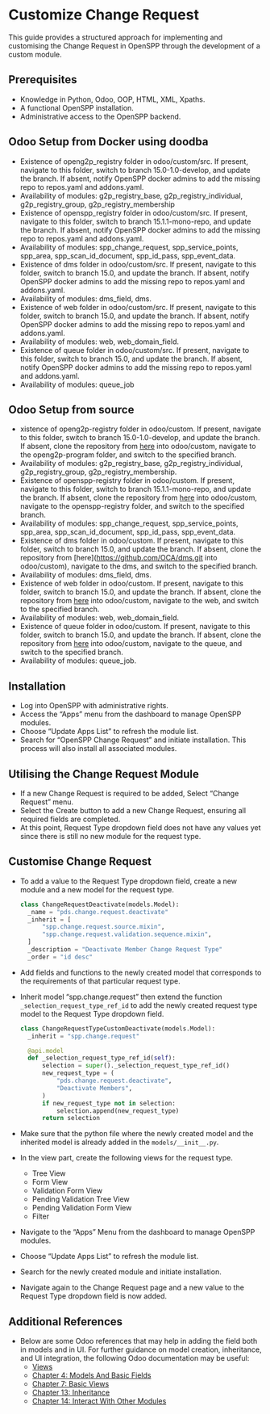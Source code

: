 # Customize Change Request

This guide provides a structured approach for implementing and customising the Change Request in OpenSPP through the development of a custom module.

## Prerequisites

- Knowledge in Python, Odoo, OOP, HTML, XML, Xpaths.
- A functional OpenSPP installation.
- Administrative access to the OpenSPP backend.

## Odoo Setup from Docker using doodba

- Existence of openg2p_registry folder in odoo/custom/src. If present, navigate to this folder, switch to branch 15.0-1.0-develop, and update the branch. If absent, notify OpenSPP docker admins to add the missing repo to repos.yaml and addons.yaml.
- Availability of modules: g2p_registry_base, g2p_registry_individual, g2p_registry_group, g2p_registry_membership
- Existence of openspp_registry folder in odoo/custom/src. If present, navigate to this folder, switch to branch 15.1.1-mono-repo, and update the branch. If absent, notify OpenSPP docker admins to add the missing repo to repos.yaml and addons.yaml.
- Availability of modules: spp_change_request, spp_service_points, spp_area, spp_scan_id_document, spp_id_pass, spp_event_data.
- Existence of dms folder in odoo/custom/src. If present, navigate to this folder, switch to branch 15.0, and update the branch. If absent, notify OpenSPP docker admins to add the missing repo to repos.yaml and addons.yaml.
- Availability of modules: dms_field, dms.
- Existence of web folder in odoo/custom/src. If present, navigate to this folder, switch to branch 15.0, and update the branch. If absent, notify OpenSPP docker admins to add the missing repo to repos.yaml and addons.yaml.
- Availability of modules: web, web_domain_field.
- Existence of queue folder in odoo/custom/src. If present, navigate to this folder, switch to branch 15.0, and update the branch. If absent, notify OpenSPP docker admins to add the missing repo to repos.yaml and addons.yaml.
- Availability of modules: queue_job

## Odoo Setup from source

- xistence of openg2p-registry folder in odoo/custom. If present, navigate to this folder, switch to branch 15.0-1.0-develop, and update the branch. If absent, clone the repository from [here](https://github.com/OpenG2P/openg2p-registry.git) into odoo/custom, navigate to the openg2p-program folder, and switch to the specified branch.
- Availability of modules: g2p_registry_base, g2p_registry_individual, g2p_registry_group, g2p_registry_membership.
- Existence of openspp-registry folder in odoo/custom. If present, navigate to this folder, switch to branch 15.1.1-mono-repo, and update the branch. If absent, clone the repository from [here](https://github.com/OpenSPP/openspp-registry.git) into odoo/custom, navigate to the openspp-registry folder, and switch to the specified branch.
- Availability of modules: spp_change_request, spp_service_points, spp_area, spp_scan_id_document, spp_id_pass, spp_event_data.
- Existence of dms folder in odoo/custom. If present, navigate to this folder, switch to branch 15.0, and update the branch. If absent, clone the repository from [here](https://github.com/OCA/dms.git into odoo/custom), navigate to the dms, and switch to the specified branch.
- Availability of modules: dms_field, dms.
- Existence of web folder in odoo/custom. If present, navigate to this folder, switch to branch 15.0, and update the branch. If absent, clone the repository from [here](https://github.com/OCA/web.git) into odoo/custom, navigate to the web, and switch to the specified branch.
- Availability of modules: web, web_domain_field.
- Existence of queue folder in odoo/custom. If present, navigate to this folder, switch to branch 15.0, and update the branch. If absent, clone the repository from [here](https://github.com/OCA/queue.git) into odoo/custom, navigate to the queue, and switch to the specified branch.
- Availability of modules: queue_job.

## Installation

- Log into OpenSPP with administrative rights.
- Access the “Apps” menu from the dashboard to manage OpenSPP modules.
- Choose “Update Apps List” to refresh the module list.
- Search for “OpenSPP Change Request” and initiate installation. This process will also install all associated modules.

## Utilising the Change Request Module

- If a new Change Request is required to be added, Select “Change Request” menu.
- Select the Create button to add a new Change Request, ensuring all required fields are completed.
- At this point, Request Type dropdown field does not have any values yet since there is still no new module for the request type.

## Customise Change Request

- To add a value to the Request Type dropdown field, create a new module and a new model for the request type.
  ```python
  class ChangeRequestDeactivate(models.Model):
    _name = "pds.change.request.deactivate"
    _inherit = [
        "spp.change.request.source.mixin",
        "spp.change.request.validation.sequence.mixin",
    ]
    _description = "Deactivate Member Change Request Type"
    _order = "id desc"
  ```
- Add fields and functions to the newly created model that corresponds to the requirements of that particular request type.
- Inherit model “spp.change.request” then extend the function `_selection_request_type_ref_id` to add the newly created request type model to the Request Type dropdown field.

  ```python
  class ChangeRequestTypeCustomDeactivate(models.Model):
    _inherit = "spp.change.request"

    @api.model
    def _selection_request_type_ref_id(self):
        selection = super()._selection_request_type_ref_id()
        new_request_type = (
            "pds.change.request.deactivate",
            "Deactivate Members",
        )
        if new_request_type not in selection:
            selection.append(new_request_type)
        return selection
  ```

- Make sure that the python file where the newly created model and the inherited model is already added in the `models/__init__.py`.
- In the view part, create the following views for the request type.
  - Tree View
  - Form View
  - Validation Form View
  - Pending Validation Tree View
  - Pending Validation Form View
  - Filter
- Navigate to the “Apps” Menu from the dashboard to manage OpenSPP modules.
- Choose “Update Apps List” to refresh the module list.
- Search for the newly created module and initiate installation.
- Navigate again to the Change Request page and a new value to the Request Type dropdown field is now added.

## Additional References

- Below are some Odoo references that may help in adding the field both in models and in UI. For further guidance on model creation, inheritance, and UI integration, the following Odoo documentation may be useful:
  - [Views](https://www.odoo.com/documentation/15.0/developer/reference/backend/views.html)
  - [Chapter 4: Models And Basic Fields](https://www.odoo.com/documentation/15.0/developer/tutorials/getting_started/04_basicmodel.html)
  - [Chapter 7: Basic Views](https://www.odoo.com/documentation/17.0/developer/tutorials/getting_started/07_basicviews.html#chapter-7-basic-views)
  - [Chapter 13: Inheritance](https://www.odoo.com/documentation/15.0/developer/tutorials/getting_started/13_inheritance.html)
  - [Chapter 14: Interact With Other Modules](https://www.odoo.com/documentation/15.0/developer/tutorials/getting_started/14_other_module.html)
